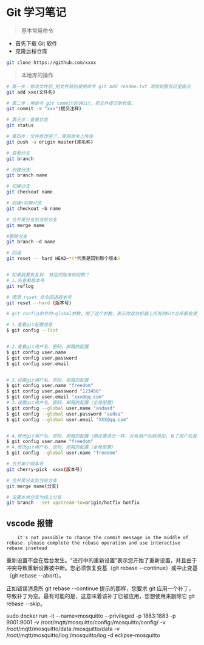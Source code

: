 # Git 学习笔记

> 基本常用命令

- 首先下载 Git 软件
- 克隆远程仓库

```bash
git clone https://github.com/xxxx
```

> 本地库的操作

```bash
# 第一步：修改文件后,把文件放到使用命令 git add readme.txt 添加到暂存区里面去
git add xxx(文件名)

# 第二步：用命令 git commit告诉Git，把文件提交到仓库。
git commit -m "xxx"(提交注释)

# 第三步：查看状态
git status

# 第四步：文件修改完了，使用命令上传库
git push -u origin master(库名称)

# 查看分支
git branch

# 创建分支
git branch name

# 切换分支
git checkout name

# 创建+切换分支
git checkout –b name

# 合并某分支到当前分支
git merge name

#删除分支
git branch –d name

# 回退
git reset -- hard HEAD~*(*代表是回到那个版本)


# 如果我要恢复到  特定的版本如何做？
# 1.先查看版本号
git reflog

# 使用 reset 命令回退版本号
git reset --hard (版本号)

# git config命令的–global参数，用了这个参数，表示你这台机器上所有的Git仓库都会使用这个配置，当然也可以对某个仓库指定不同的用户名和Email地址。

# 1.查看git配置信息
$ git config --list


# 2.查看git用户名、密码、邮箱的配置
$ git config user.name
$ git config user.password
$ git config user.email


# 3.设置git用户名、密码、邮箱的配置
$ git config user.name "freedom"
$ git config user.password "123456"
$ git config user.email "xxx@qq.com"
# 3.设置git用户名、密码、邮箱的配置（全局配置）
$ git config --global user.name "asdasd"
$ git config --global user.password "asdsa"
$ git config --global user.email "XXX@qq.com"


# 4.修改git用户名、密码、邮箱的配置（跟设置语法一样，没有用户名就添加，有了用户名就修改）
$ git config user.name "freedom"
# 4.修改git用户名、密码、邮箱的配置（全局配置）
$ git config --global user.name "freedom"

# 合并单个版本号
git cherry-pick  xxxx(版本号)

# 合并某分支到当前分支
git merge name(分支)

# 设置本地分支为线上分支
git branch --set-upstream-to=origin/hotfix hotfix
```

## vscode 报错

        it's not possible to change the commit message in the middle of rebase. please complete the rebase operation and use interactive rebase insetead

重新设置不会在后台发生。“进行中的重新设置”表示您开始了重新设置，并且由于冲突导致重新设置被中断。您必须恢复变基（git rebase --continue）或中止变基（git rebase --abort）。

正如错误消息所 git rebase --continue 提示的那样，您要求 git 应用一个补丁，导致补丁为空。最有可能的是，这意味着该补丁已被应用，您想使用来删除它 git rebase --skip。

sudo docker run -it --name=mosquitto --privileged -p 1883:1883 -p 9001:9001 -v /root/mqtt/mosquitto/config:/mosquitto/config/ -v /root/mqtt/mosquitto/data:/mosquitto/data -v /root/mqtt/mosquitto/log:/mosquitto/log -d eclipse-mosquitto
